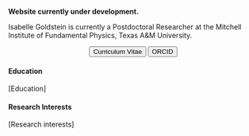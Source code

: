 <strong>Website currently under development. </strong>

Isabelle Goldstein is currently a Postdoctoral Researcher at the Mitchell Institute of Fundamental Physics, Texas A&M University.

<center>
<button onclick="location.href='https://isabelle-goldstein.github.io/static/assets/GoldsteinCV_v3.pdf'">Curriculum Vitae</button>
<button onclick="location.href='https://orcid.org/0000-0001-9247-9474'">ORCID</button>
</center>

#### Education
[Education]

#### Research Interests
[Research interests]
